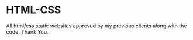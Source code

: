 # HTML-CSS
All html/css static websites approved by my previous clients along with the code.
Thank You.
